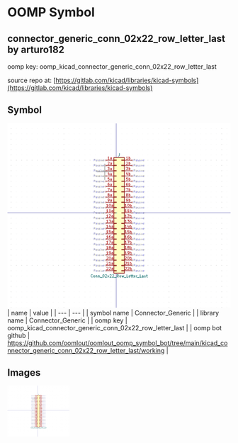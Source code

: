 # OOMP Symbol  
## connector_generic_conn_02x22_row_letter_last  by arturo182  
  
oomp key: oomp_kicad_connector_generic_conn_02x22_row_letter_last  
  
source repo at: [https://gitlab.com/kicad/libraries/kicad-symbols](https://gitlab.com/kicad/libraries/kicad-symbols)  
## Symbol  
  
[![working.png](working_600.png)](working.png)  
| name | value | 
| --- | --- | 
| symbol name | Connector_Generic | 
| library name | Connector_Generic | 
| oomp key | oomp_kicad_connector_generic_conn_02x22_row_letter_last | 
| oomp bot github | https://github.com/oomlout/oomlout_oomp_symbol_bot/tree/main/kicad_connector_generic_conn_02x22_row_letter_last/working | 
## Images  
  
[![working.png](working_140.png)](working.png)  
